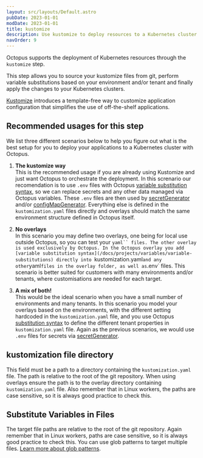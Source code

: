 ```yaml
---
layout: src/layouts/Default.astro
pubDate: 2023-01-01
modDate: 2023-01-01
title: kustomize  
description: Use kustomize to deploy resources to a Kubernetes cluster.
navOrder: 9
---
```


Octopus supports the deployment of Kubernetes resources through the `kustomize` step.

This step allows you to source your kustomize files from git, perform variable substitutions based on your environment and/or tenant and finally apply the changes to your Kubernetes clusters.

[Kustomize](https://kustomize.io) introduces a template-free way to customize application configuration that simplifies the use of off-the-shelf applications.

## Recommended usages for this step

We list three different scenarios below to help you figure out what is the best setup for you to deploy your applications to a Kubernetes cluster with Octopus.

1. **The kustomize way**  
   This is the recommended usage if you are already using Kustomize and just want Octopus to orchestrate the deployment.
   In this screnario our recomendation is to use `.env` files with Octopus [variable substitution syntax](/docs/projects/variables/variable-substitutions), so we can replace secrets and any other data managed via Octopus variables. These `.env` files are then used by [secretGenerator](https://kubectl.docs.kubernetes.io/references/kustomize/builtins/#_secretgenerator_) and/or [configMapGenerator](https://kubectl.docs.kubernetes.io/references/kustomize/builtins/#_configmapgenerator_).
   Everything else is defined in the `kustomization.yaml` files directly and overlays should match the same environment structure defined in Octopus itself. 

2. **No overlays**  
   In this scenario you may define two overlays, one being for local use outside Octopus, so you can test your `yaml`` files. The other overlay is used exclusively by Octopus.
   In the Octopus overlay you add [variable substitution syntax](/docs/projects/variables/variable-substitutions) directly into `kustomization.yaml` and any other `yaml` files in the overlay folder, as well as `.env` files.
   This scenario is better suited for customers with many environments and/or tenants, where customisations are needed for each target.

3. **A mix of both!**  
   This would be the ideal scenario when you have a small number of environments and many tenants.
   In this scenario you model your overlays based on the environments, with the different setting hardcoded in the `kustomization.yaml` file, and you use Octopus [substitution syntax](/docs/projects/variables/variable-substitutions) to define the different tenant properties in `kustomization.yaml` file.
   Again as the previous scenarios, we would use `.env` files for secrets via [secretGenerator](https://kubectl.docs.kubernetes.io/references/kustomize/builtins/#_secretgenerator_).


## kustomization file directory

This field must be a path to a directory containing the `kustomization.yaml` file.
The path is relative to the root of the git repository.
When using overlays ensure the path is to the overlay directory containing `kustomization.yaml` file.
Also remember that in Linux workers, the paths are case sensitive, so it is always good practice to check this. 

## Substitute Variables in Files

The target file paths are relative to the root of the git repository.
Again remember that in Linux workers, paths are case sensitive, so it is always good practice to check this.
You can use glob patterns to target multiple files. [Learn more about glob patterns](/docs/deployments/kubernetes/glob-patterns.md).